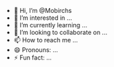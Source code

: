 - 👋 Hi, I’m @Mobirchs
- 👀 I’m interested in ...
- 🌱 I’m currently learning ...
- 💞️ I’m looking to collaborate on ...
- 📫 How to reach me ...
- 😄 Pronouns: ...
- ⚡ Fun fact: ...

<!---
Mobirchs/Mobirchs is a ✨ special ✨ repository because its `README.md` (this file) appears on your GitHub profile.
You can click the Preview link to take a look at your changes.
--->
